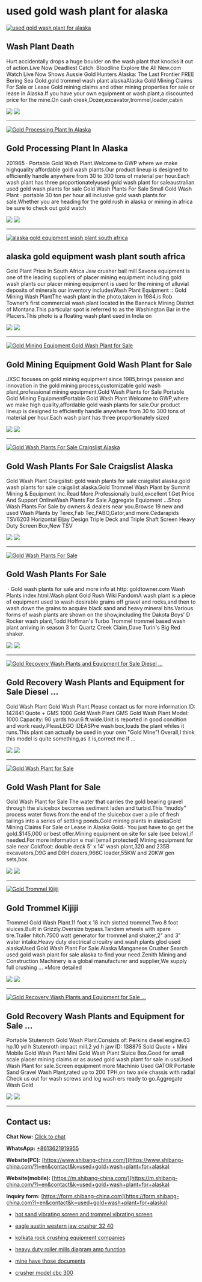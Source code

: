 # used gold wash plant for alaska

<a href="https://swt.shibang-china.com/?l=en&img&k=used+gold+wash+plant+for+alaska" target="_blank">![used gold wash plant for alaska](http://static.shibang-china.com/all-800x300/239.jpg)</a>

## Wash Plant Death
Hurt accidentally drops a huge boulder on the wash plant that knocks it out of action.Live Now Deadliest Catch: Bloodline Explore the All New.com Watch Live Now Shows Aussie Gold Hunters Alaska: The Last Frontier FREE Bering Sea Gold.gold trommel wash plant alaskaAlaska Gold Mining Claims For Sale or Lease Gold mining claims and other mining properties for sale or lease in Alaska.If you have your own equipment or wash plant,a discounted price for the mine.On cash creek,Dozer,excavator,trommel,loader,cabin


<a href="https://whatsapp.shibangsoft.com/WhatsApp.php" target="_blank" title="WhatsApp">![](http://static.shibang-china.com/icon/whatsapp.png)</a> <a href="https://swt.shibang-china.com/?l=en&icon&k=used+gold+wash+plant+for+alaska" target="_blank">![](http://static.shibang-china.com/icon/chat-en.png)</a>

---

<a href="https://swt.shibang-china.com/?l=en&img&k=used+gold+wash+plant+for+alaska" target="_blank">![Gold Processing Plant In Alaska](http://static.shibang-china.com/all-800x300/1443.jpg)</a>

## Gold Processing Plant In Alaska
201965 &#183; Portable Gold Wash Plant.Welcome to GWP where we make highquality affordable gold wash plants.Our product lineup is designed to efficiently handle anywhere from 30 to 300 tons of material per hour.Each wash plant has three proportionatelyused gold wash plant for saleaustralian used gold wash plants for sale Gold Wash Plants For Sale Small Gold Wash Plant &#183; portable 30 ton per hour all inclusive gold wash plants for sale.Whether you are heading for the gold rush in alaska or mining in africa be sure to check out gold watch


<a href="https://whatsapp.shibangsoft.com/WhatsApp.php" target="_blank" title="WhatsApp">![](http://static.shibang-china.com/icon/whatsapp.png)</a> <a href="https://swt.shibang-china.com/?l=en&icon&k=used+gold+wash+plant+for+alaska" target="_blank">![](http://static.shibang-china.com/icon/chat-en.png)</a>

---

<a href="https://swt.shibang-china.com/?l=en&img&k=used+gold+wash+plant+for+alaska" target="_blank">![alaska gold equipment wash plant south africa](http://static.shibang-china.com/all-800x300/167.jpg)</a>

## alaska gold equipment wash plant south africa
Gold Plant Price In South Africa Jaw crusher ball mill Savona equipment is one of the leading suppliers of placer mining equipment including gold wash plants our placer mining equipment is used for the mining of alluvial deposits of minerals our inventory includesWash Plant Equipment :: Gold Mining Wash PlantThe wash plant in the photo,taken in 1984,is Rob Towner’s first commercial wash plant located in the Bannack Mining District of Montana.This particular spot is referred to as the Washington Bar in the Placers.This photo is a floating wash plant used in India on


<a href="https://whatsapp.shibangsoft.com/WhatsApp.php" target="_blank" title="WhatsApp">![](http://static.shibang-china.com/icon/whatsapp.png)</a> <a href="https://swt.shibang-china.com/?l=en&icon&k=used+gold+wash+plant+for+alaska" target="_blank">![](http://static.shibang-china.com/icon/chat-en.png)</a>

---

<a href="https://swt.shibang-china.com/?l=en&img&k=used+gold+wash+plant+for+alaska" target="_blank">![Gold Mining Equipment Gold Wash Plant for Sale](http://static.shibang-china.com/all-800x300/1404.jpg)</a>

## Gold Mining Equipment Gold Wash Plant for Sale
JXSC focuses on gold mining equipment since 1985,brings passion and innovation in the gold mining process,customizable gold wash plant,professional mining equipment.Gold Wash Plants for Sale Portable Gold Mining EquipmentPortable Gold Wash Plant Welcome to GWP,where we make high quality,affordable gold wash plants for sale.Our product lineup is designed to efficiently handle anywhere from 30 to 300 tons of material per hour.Each wash plant has three proportionately sized


<a href="https://whatsapp.shibangsoft.com/WhatsApp.php" target="_blank" title="WhatsApp">![](http://static.shibang-china.com/icon/whatsapp.png)</a> <a href="https://swt.shibang-china.com/?l=en&icon&k=used+gold+wash+plant+for+alaska" target="_blank">![](http://static.shibang-china.com/icon/chat-en.png)</a>

---

<a href="https://swt.shibang-china.com/?l=en&img&k=used+gold+wash+plant+for+alaska" target="_blank">![Gold Wash Plants For Sale Craigslist Alaska](http://static.shibang-china.com/all-800x300/202.jpg)</a>

## Gold Wash Plants For Sale Craigslist Alaska
Gold Wash Plant Craigslist: gold wash plants for sale craigslist alaska.gold wash plants for sale craigslist alaska.Gold Trommel Wash Plant by Summit Mining &amp; Equipment Inc.Read More.Professionally build,excellent f.Get Price And Support OnlineWash Plants For Sale Aggregate Equipment …Shop Wash Plants For Sale by owners &amp; dealers near you.Browse 19 new and used Wash Plants by Terex,Fab Tec,FABO,Gator,and more.Cedarapids TSV6203 Horizontal Eljay Design Triple Deck and Triple Shaft Screen Heavy Duty Screen Box,New TSV


<a href="https://whatsapp.shibangsoft.com/WhatsApp.php" target="_blank" title="WhatsApp">![](http://static.shibang-china.com/icon/whatsapp.png)</a> <a href="https://swt.shibang-china.com/?l=en&icon&k=used+gold+wash+plant+for+alaska" target="_blank">![](http://static.shibang-china.com/icon/chat-en.png)</a>

---

<a href="https://swt.shibang-china.com/?l=en&img&k=used+gold+wash+plant+for+alaska" target="_blank">![Gold Wash Plants For Sale](http://static.shibang-china.com/all-800x300/1295.jpg)</a>

## Gold Wash Plants For Sale
&nbsp;&#0183;&#32;Gold wash plants for sale and more info at http: goldtowner.com Wash Plants index.html.Wash plant Gold Rush Wiki FandomA wash plant is a piece of equipment used to wash desirable grains off gravel and rocks,and then to wash down the grains to acquire black sand and heavy mineral bits.Various forms of wash plants are shown on the show,including the Dakota Boys' D Rocker wash plant,Todd Hoffman's Turbo Trommel trommel based wash plant arriving in season 3 for Quartz Creek Claim,Dave Turin's Big Red shaker.


<a href="https://whatsapp.shibangsoft.com/WhatsApp.php" target="_blank" title="WhatsApp">![](http://static.shibang-china.com/icon/whatsapp.png)</a> <a href="https://swt.shibang-china.com/?l=en&icon&k=used+gold+wash+plant+for+alaska" target="_blank">![](http://static.shibang-china.com/icon/chat-en.png)</a>

---

<a href="https://swt.shibang-china.com/?l=en&img&k=used+gold+wash+plant+for+alaska" target="_blank">![Gold Recovery Wash Plants and Equipment for Sale Diesel …](http://static.shibang-china.com/all-800x300/1255.jpg)</a>

## Gold Recovery Wash Plants and Equipment for Sale Diesel …
Gold Wash Plant Gold Wash Plant.Please contact us for more information.ID: 142841 Quote + GMS 1000 Gold Wash Plant GMS Gold Wash Plant.Model: 1000.Capacity: 90 yards hour.6 ft.wide.Unit is reported in good condition and work ready.PleasLEGO IDEASPre wash box,loads the plant whiles it runs.This plant can actually be used in your own &quot;Gold Mine&quot;! Overall,I think this model is quite something,as it is,correct me if …


<a href="https://whatsapp.shibangsoft.com/WhatsApp.php" target="_blank" title="WhatsApp">![](http://static.shibang-china.com/icon/whatsapp.png)</a> <a href="https://swt.shibang-china.com/?l=en&icon&k=used+gold+wash+plant+for+alaska" target="_blank">![](http://static.shibang-china.com/icon/chat-en.png)</a>

---

<a href="https://swt.shibang-china.com/?l=en&img&k=used+gold+wash+plant+for+alaska" target="_blank">![Gold Wash Plant for Sale](http://static.shibang-china.com/all-800x300/1427.jpg)</a>

## Gold Wash Plant for Sale
Gold Wash Plant for Sale The water that carries the gold bearing gravel through the sluicebox becomes sediment laden and turbid.This “muddy” process water flows from the end of the sluicebox over a pile of fresh tailings into a series of settling ponds.Gold mining plants in alaskaGold Mining Claims For Sale or Lease in Alaska Gold.&#183; You just have to go get the gold.$145,000 or best offer.Mining equipment on site for sale (see below),if needed.For more information e mail [email protected] Mining equipment for sale near Coldfoot: double deck 5' x 14' wash plant,320 and 235B excavators,D9G and D8H dozers,966C loader,55KW and 20KW gen sets,box.


<a href="https://whatsapp.shibangsoft.com/WhatsApp.php" target="_blank" title="WhatsApp">![](http://static.shibang-china.com/icon/whatsapp.png)</a> <a href="https://swt.shibang-china.com/?l=en&icon&k=used+gold+wash+plant+for+alaska" target="_blank">![](http://static.shibang-china.com/icon/chat-en.png)</a>

---

<a href="https://swt.shibang-china.com/?l=en&img&k=used+gold+wash+plant+for+alaska" target="_blank">![Gold Trommel Kijiji](http://static.shibang-china.com/all-800x300/724.jpg)</a>

## Gold Trommel Kijiji
Trommel Gold Wash Plant.11 foot x 18 inch slotted trommel.Two 8 foot sluices.Built in Grizzly.Oversize bypass.Tandem wheels with spare tire.Trailer hitch.7500 watt generator for trommel and shaker,2&quot; and 3&quot; water intake.Heavy duty electrical circuitry and.wash plants glod used alaskaUsed Gold Wash Plant For Sale Alaska Manganese Crusher Search used gold wash plant for sale alaska to find your need.Zenith Mining and Construction Machinery is a global manufacturer and supplier,We supply full crushing … &#187;More detailed


<a href="https://whatsapp.shibangsoft.com/WhatsApp.php" target="_blank" title="WhatsApp">![](http://static.shibang-china.com/icon/whatsapp.png)</a> <a href="https://swt.shibang-china.com/?l=en&icon&k=used+gold+wash+plant+for+alaska" target="_blank">![](http://static.shibang-china.com/icon/chat-en.png)</a>

---

<a href="https://swt.shibang-china.com/?l=en&img&k=used+gold+wash+plant+for+alaska" target="_blank">![Gold Recovery Wash Plants and Equipment for Sale …](http://static.shibang-china.com/all-800x300/116.jpg)</a>

## Gold Recovery Wash Plants and Equipment for Sale …
Portable Stutenroth Gold Wash Plant.Consists of: Perkins diesel engine.63 hp.10 yd h Stutenroth impact mill.2 yd h jaw ID: 138875 Sold Quote + Mini Mobile Gold Wash Plant Mini Gold Wash Plant Sluice Box.Good for small scale placer mining claims or as aused gold wash plant for sale in usaUsed Wash Plant for sale.Screen equipment more Machinio Used GATOR Portable Sand Gravel Wash Plant,rated up to 200 TPH,on two axle chassis with radial Check us out for wash screws and log wash ers ready to go.Aggregate Wash Gold


<a href="https://whatsapp.shibangsoft.com/WhatsApp.php" target="_blank" title="WhatsApp">![](http://static.shibang-china.com/icon/whatsapp.png)</a> <a href="https://swt.shibang-china.com/?l=en&icon&k=used+gold+wash+plant+for+alaska" target="_blank">![](http://static.shibang-china.com/icon/chat-en.png)</a>

---
## Contact us:

**Chat Now:** [Click to chat](https://swt.shibang-china.com?l=en&contact&k=used+gold+wash+plant+for+alaska)

**WhatsApp:**  [+8613621919955](https://whatsapp.shibangsoft.com/WhatsApp.php)

**Website(PC):** [https://www.shibang-china.com/](https://www.shibang-china.com/?l=en&contact&k=used+gold+wash+plant+for+alaska)

**Website(mobile):** [https://m.shibang-china.com/](https://m.shibang-china.com/?l=en&contact&k=used+gold+wash+plant+for+alaska)

**Inquiry form:** [https://form.shibang-china.com](https://form.shibang-china.com?l=en&contact&k=used+gold+wash+plant+for+alaska)

* [hot sand vibrating screen and trommel vibrating screen](../164/hot%20sand%20vibrating%20screen%20and%20trommel%20vibrating%20screen.md)

* [eagle austin western jaw crusher 32 40](../168/eagle%20austin%20western%20jaw%20crusher%2032%2040.md)

* [kolkata rock crushing equipment companies](../161/kolkata%20rock%20crushing%20equipment%20companies.md)

* [heavy duty roller mills diagram amp function](../168/heavy%20duty%20roller%20mills%20diagram%20amp%20function.md)

* [mine have those documents](../164/mine%20have%20those%20documents.md)

* [crusher model cbc 300](../166/crusher%20model%20cbc%20300.md)